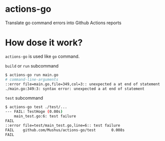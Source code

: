 # actions-go

Translate go command errors into Github Actions reports

# How dose it work?

`actions-go` is used like `go` command.

`build` or `run` subcommand

```bash
$ actions-go run main.go
# command-line-arguments
::error file=main.go,file=349,col=3:: unexpected a at end of statement
./main.go:349:3: syntax error: unexpected a at end of statement
```

`test` subcommand

```bash
$ actions-go test ./test/...
--- FAIL: TestHoge (0.00s)
    main_test.go:6: test failure
FAIL
::error file=test/main_test.go,line=6:: test failure
FAIL    github.com/Mushus/actions-go/test       0.008s
FAIL
```
